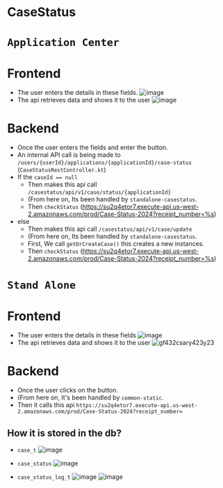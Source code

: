 # CaseStatus

# `Application Center`
# Frontend
* The user enters the details in these fields.
![image](https://github.com/user-attachments/assets/230d6c4e-4d3a-46ca-8feb-516577b6ba8b)
* The api retrieves data and shows it to the user
![image](https://github.com/user-attachments/assets/e6a3db99-5679-4a1f-b40e-6b843c2322e0)

# Backend
* Once the user enters the fields and enter the button.
* An internal API call is being made to `/users/{userId}/applications/{applicationId}/case-status` (`CaseStatusRestController.kt`)
* If the `caseId == null`
    * Then makes this api call `/casestatus/api/v1/case/status/{applicationId}`
    * (From here on, Its been handled by `standalone-casestatus`.
    * Then `checkStatus` (https://su2q4etor7.execute-api.us-west-2.amazonaws.com/prod/Case-Status-2024?receipt_number=%s)
* else
    * Then makes this api call `/casestatus/api/v1/case/update`
    * (From here on, Its been handled by `standalone-casestatus`.
    * First, We call `getOrCreateCase()` this creates a new instances.
    * Then `checkStatus` (https://su2q4etor7.execute-api.us-west-2.amazonaws.com/prod/Case-Status-2024?receipt_number=%s)

# `Stand Alone` 
# Frontend
* The user enters the details in these fields
![image](https://github.com/user-attachments/assets/ab5ce2bb-e1e1-417c-8adf-b538f8021324)
* The api retrieves data and shows it to the user
![gf432csary423y23](https://github.com/user-attachments/assets/79d941a1-3b69-42f2-b163-9f159c88b280)

# Backend
* Once the user clicks on the button.
* (From here on, It's been handled by `common-static`.
* Then it calls this api `https://su2q4etor7.execute-api.us-west-2.amazonaws.com/prod/Case-Status-2024?receipt_number=`

## How it is stored in the db?
* `case_t`
![image](https://github.com/user-attachments/assets/2ca6f8ba-bdfa-4b21-a37c-6b494fe62fe6)

* `case_status`
![image](https://github.com/user-attachments/assets/65d1cf29-ce11-4b0e-b900-3f3e03d3061a)

* `case_status_log_t`
![image](https://github.com/user-attachments/assets/3d6f999a-f33b-480c-87b9-1f3bfbce1337)
![image](https://github.com/user-attachments/assets/b59c9e37-8adb-4bbe-857a-482bcf66ab43)
